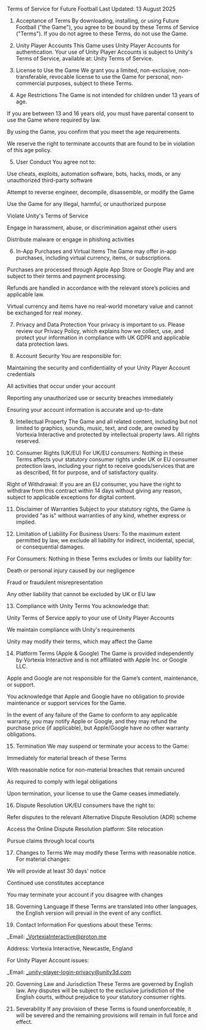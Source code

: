 Terms of Service for Future Football
Last Updated: 13 August 2025

1. Acceptance of Terms
By downloading, installing, or using Future Football ("the Game"), you agree to be bound by these Terms of Service ("Terms"). If you do not agree to these Terms, do not use the Game.

2. Unity Player Accounts
This Game uses Unity Player Accounts for authentication. Your use of Unity Player Accounts is subject to Unity's Terms of Service, available at: Unity Terms of Service.

3. License to Use the Game
We grant you a limited, non-exclusive, non-transferable, revocable license to use the Game for personal, non-commercial purposes, subject to these Terms.

4. Age Restrictions
The Game is not intended for children under 13 years of age.

If you are between 13 and 16 years old, you must have parental consent to use the Game where required by law.

By using the Game, you confirm that you meet the age requirements.

We reserve the right to terminate accounts that are found to be in violation of this age policy.

5. User Conduct
You agree not to:

Use cheats, exploits, automation software, bots, hacks, mods, or any unauthorized third-party software

Attempt to reverse engineer, decompile, disassemble, or modify the Game

Use the Game for any illegal, harmful, or unauthorized purpose

Violate Unity's Terms of Service

Engage in harassment, abuse, or discrimination against other users

Distribute malware or engage in phishing activities

6. In-App Purchases and Virtual Items
The Game may offer in-app purchases, including virtual currency, items, or subscriptions.

Purchases are processed through Apple App Store or Google Play and are subject to their terms and payment processing.

Refunds are handled in accordance with the relevant store’s policies and applicable law.

Virtual currency and items have no real-world monetary value and cannot be exchanged for real money.

7. Privacy and Data Protection
Your privacy is important to us. Please review our Privacy Policy, which explains how we collect, use, and protect your information in compliance with UK GDPR and applicable data protection laws.

8. Account Security
You are responsible for:

Maintaining the security and confidentiality of your Unity Player Account credentials

All activities that occur under your account

Reporting any unauthorized use or security breaches immediately

Ensuring your account information is accurate and up-to-date

9. Intellectual Property
The Game and all related content, including but not limited to graphics, sounds, music, text, and code, are owned by Vortexia Interactive and protected by intellectual property laws. All rights reserved.

10. Consumer Rights (UK/EU)
For UK/EU consumers: Nothing in these Terms affects your statutory consumer rights under UK or EU consumer protection laws, including your right to receive goods/services that are as described, fit for purpose, and of satisfactory quality.

Right of Withdrawal: If you are an EU consumer, you have the right to withdraw from this contract within 14 days without giving any reason, subject to applicable exceptions for digital content.

11. Disclaimer of Warranties
Subject to your statutory rights, the Game is provided "as is" without warranties of any kind, whether express or implied.

12. Limitation of Liability
For Business Users: To the maximum extent permitted by law, we exclude all liability for indirect, incidental, special, or consequential damages.

For Consumers: Nothing in these Terms excludes or limits our liability for:

Death or personal injury caused by our negligence

Fraud or fraudulent misrepresentation

Any other liability that cannot be excluded by UK or EU law

13. Compliance with Unity Terms
You acknowledge that:

Unity Terms of Service apply to your use of Unity Player Accounts

We maintain compliance with Unity's requirements

Unity may modify their terms, which may affect the Game

14. Platform Terms (Apple & Google)
The Game is provided independently by Vortexia Interactive and is not affiliated with Apple Inc. or Google LLC.

Apple and Google are not responsible for the Game’s content, maintenance, or support.

You acknowledge that Apple and Google have no obligation to provide maintenance or support services for the Game.

In the event of any failure of the Game to conform to any applicable warranty, you may notify Apple or Google, and they may refund the purchase price (if applicable), but Apple/Google have no other warranty obligations.

15. Termination
We may suspend or terminate your access to the Game:

Immediately for material breach of these Terms

With reasonable notice for non-material breaches that remain uncured

As required to comply with legal obligations

Upon termination, your license to use the Game ceases immediately.

16. Dispute Resolution
UK/EU consumers have the right to:

Refer disputes to the relevant Alternative Dispute Resolution (ADR) scheme

Access the Online Dispute Resolution platform: Site relocation

Pursue claims through local courts

17. Changes to Terms
We may modify these Terms with reasonable notice. For material changes:

We will provide at least 30 days' notice

Continued use constitutes acceptance

You may terminate your account if you disagree with changes

18. Governing Language
If these Terms are translated into other languages, the English version will prevail in the event of any conflict.

19. Contact Information
For questions about these Terms:

_Email: _VortexiaInteractive@proton.me

Address: Vortexia Interactive, Newcastle, England

For Unity Player Account issues:

_Email: _unity-player-login-privacy@unity3d.com

20. Governing Law and Jurisdiction
These Terms are governed by English law. Any disputes will be subject to the exclusive jurisdiction of the English courts, without prejudice to your statutory consumer rights.

21. Severability
If any provision of these Terms is found unenforceable, it will be severed and the remaining provisions will remain in full force and effect.
